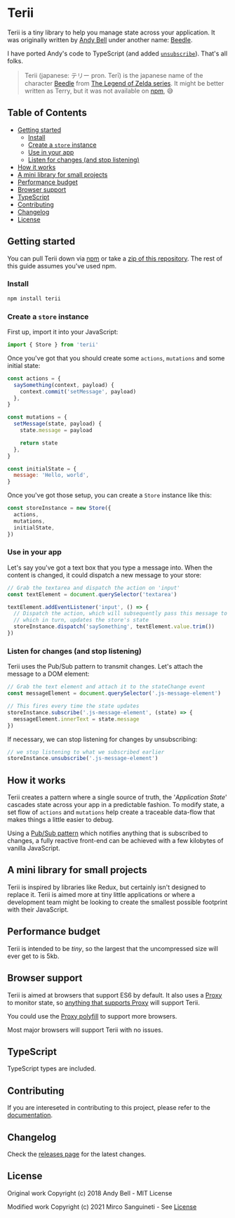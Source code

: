 # Terii <!-- omit in toc -->

Terii is a tiny library to help you manage state across your application. It was originally written by [Andy Bell](https://github.com/hankchizljaw) under another name: [Beedle](https://github.com/hankchizljaw/beedle).

I have ported Andy's code to TypeScript (and added [`unsubscribe`](#listen-for-changes-and-stop-listening)). That's all folks.

> Terii (japanese: テリー pron. Terī) is the japanese name of the character [Beedle](https://zelda.gamepedia.com/Beedle) from [The Legend of Zelda series](<https://zelda.gamepedia.com/The_Legend_of_Zelda_(Series)>). It might be better written as Terry, but it was not available on [npm](https://www.npmjs.com/), 😅

## Table of Contents <!-- omit in toc -->

- [Getting started](#getting-started)
  - [Install](#install)
  - [Create a `store` instance](#create-a-store-instance)
  - [Use in your app](#use-in-your-app)
  - [Listen for changes (and stop listening)](#listen-for-changes-and-stop-listening)
- [How it works](#how-it-works)
- [A mini library for small projects](#a-mini-library-for-small-projects)
- [Performance budget](#performance-budget)
- [Browser support](#browser-support)
- [TypeScript](#typescript)
- [Contributing](#contributing)
- [Changelog](#changelog)
- [License](#license)

## Getting started

You can pull Terii down via [npm](http://npmjs.com) or take a [zip of this repository](https://github.com/msanguineti/terii/archive/master.zip). The rest of this guide assumes you've used npm.

### Install

```sh
npm install terii
```

### Create a `store` instance

First up, import it into your JavaScript:

```js
import { Store } from 'terii'
```

Once you've got that you should create some `actions`, `mutations` and some initial state:

```js
const actions = {
  saySomething(context, payload) {
    context.commit('setMessage', payload)
  },
}

const mutations = {
  setMessage(state, payload) {
    state.message = payload

    return state
  },
}

const initialState = {
  message: 'Hello, world',
}
```

Once you've got those setup, you can create a `Store` instance like this:

```js
const storeInstance = new Store({
  actions,
  mutations,
  initialState,
})
```

### Use in your app

Let's say you've got a text box that you type a message into. When the content is changed, it could dispatch a new message to your store:

```js
// Grab the textarea and dispatch the action on 'input'
const textElement = document.querySelector('textarea')

textElement.addEventListener('input', () => {
  // Dispatch the action, which will subsequently pass this message to the mutation
  // which in turn, updates the store's state
  storeInstance.dispatch('saySomething', textElement.value.trim())
})
```

### Listen for changes (and stop listening)

Terii uses the Pub/Sub pattern to transmit changes. Let's attach the message to a DOM element:

```js
// Grab the text element and attach it to the stateChange event
const messageElement = document.querySelector('.js-message-element')

// This fires every time the state updates
storeInstance.subscribe('.js-message-element', (state) => {
  messageElement.innerText = state.message
})
```

If necessary, we can stop listening for changes by unsubscribing:

```js
// we stop listening to what we subscribed earlier
storeInstance.unsubscribe('.js-message-element')
```

## How it works

Terii creates a pattern where a single source of truth, the '_Application State_' cascades state across your app in a predictable fashion. To modify state, a set flow of `actions` and `mutations` help create a traceable data-flow that makes things a little easier to debug.

Using a [Pub/Sub pattern](https://en.wikipedia.org/wiki/Publish%E2%80%93subscribe_pattern) which notifies anything that is subscribed to changes, a fully reactive front-end can be achieved with a few kilobytes of vanilla JavaScript.

## A mini library for small projects

Terii is inspired by libraries like Redux, but certainly isn't designed to replace it. Terii is aimed more at tiny little applications or where a development team might be looking to create the smallest possible footprint with their JavaScript.

## Performance budget

Terii is intended to be _tiny_, so the largest that the uncompressed size will ever get to is 5kb.

## Browser support

Terii is aimed at browsers that support ES6 by default. It also uses a [Proxy](https://developer.mozilla.org/en-US/docs/Web/JavaScript/Reference/Global_Objects/Proxy) to monitor state, so [anything that supports Proxy](https://caniuse.com/#feat=proxy) will support Terii.

You could use the [Proxy polyfill](https://github.com/GoogleChrome/proxy-polyfill) to support more browsers.

Most major browsers will support Terii with no issues.

## TypeScript

TypeScript types are included.

## Contributing

If you are intereseted in contributing to this project, please refer to the [documentation](Contributing.md).

## Changelog

Check the [releases page](https://github.com/msanguineti/terii/releases) for the latest changes.

## License

Original work Copyright (c) 2018 Andy Bell - MIT License

Modified work Copyright (c) 2021 Mirco Sanguineti - See [License](LICENSE)
